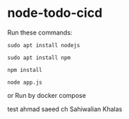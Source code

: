 # node-todo-cicd

Run these commands:


`sudo apt install nodejs`


`sudo apt install npm`


`npm install`

`node app.js`

or Run by docker compose

test
ahmad saeed ch Sahiwalian
Khalas
